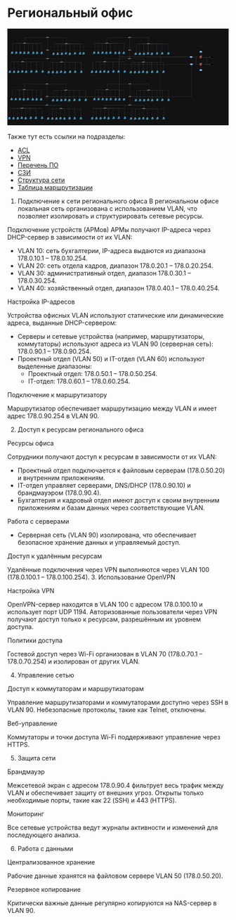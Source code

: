 # Региональный офис
![Схема сети регионального офиса](/изображения/сеть%20региона.png)

Также тут есть ссылки на подразделы:
- [ACL](/разделы/Региональный%20офис/Региональный%20офис/подразделы/Структура%20сети.md)
- [VPN](/разделы/Региональный%20офис/подразделы/таблица%20маршрутизации.md)
- [Перечень ПО](/разделы/Региональный%20офис/подразделы/Перечень%20ПО.md)
- [СЗИ](/разделы/Региональный%20офис/подразделы/VPN.md)
- [Структура сети](/разделы/Региональный%20офис/подразделы/ACL.md)
- [Таблица маршрутизации](/разделы/Региональный%20офис/подразделы/СЗИ.md)


1. Подключение к сети регионального офиса
В региональном офисе локальная сеть организована с использованием VLAN, что позволяет изолировать и структурировать сетевые ресурсы.

Подключение устройств (АРМов)
АРМы получают IP-адреса через DHCP-сервер в зависимости от их VLAN:
-   VLAN 10: сеть бухгалтерии, IP-адреса выдаются из диапазона 178.0.10.1 – 178.0.10.254.
-   VLAN 20: сеть отдела кадров, диапазон 178.0.20.1 – 178.0.20.254.
-   VLAN 30: административный отдел, диапазон 178.0.30.1 – 178.0.30.254.
-   VLAN 40: хозяйственный отдел, диапазон 178.0.40.1 – 178.0.40.254.


Настройка IP-адресов


Устройства офисных VLAN используют статические или динамические адреса, выданные DHCP-сервером:
-   Серверы и сетевые устройства (например, маршрутизаторы, коммутаторы) используют адреса из VLAN 90 (серверная сеть): 178.0.90.1 – 178.0.90.254.
-   Проектный отдел (VLAN 50) и IT-отдел (VLAN 60) используют выделенные диапазоны:
    -   Проектный отдел: 178.0.50.1 – 178.0.50.254.
    -   IT-отдел: 178.0.60.1 – 178.0.60.254.


Подключение к маршрутизатору


Маршрутизатор обеспечивает маршрутизацию между VLAN и имеет адрес 178.0.90.254 в VLAN 90.

2. Доступ к ресурсам регионального офиса


Ресурсы офиса


Сотрудники получают доступ к ресурсам в зависимости от их VLAN:
-   Проектный отдел подключается к файловым серверам (178.0.50.20) и внутренним приложениям.
-   IT-отдел управляет серверами, DNS/DHCP (178.0.90.10) и брандмауэром (178.0.90.4).
-   Бухгалтерия и кадровый отдел имеют доступ к своим внутренним приложениям и базам данных через соответствующие VLAN.


Работа с серверами
-   Серверная сеть (VLAN 90) изолирована, что обеспечивает безопасное хранение данных и управляемый доступ.


Доступ к удалённым ресурсам


Удалённые подключения через VPN выполняются через VLAN 100 (178.0.100.1 – 178.0.100.254).
3. Использование OpenVPN


Настройка VPN


OpenVPN-сервер находится в VLAN 100 с адресом 178.0.100.10 и использует порт UDP 1194.
Авторизованные пользователи через VPN получают доступ только к ресурсам, разрешённым их уровнем доступа.


Политики доступа


Гостевой доступ через Wi-Fi организован в VLAN 70 (178.0.70.1 – 178.0.70.254) и изолирован от других VLAN.


4. Управление сетью


Доступ к коммутаторам и маршрутизаторам


Управление маршрутизаторами и коммутаторами доступно через SSH в VLAN 90.
Небезопасные протоколы, такие как Telnet, отключены.


Веб-управление


Коммутаторы и точки доступа Wi-Fi поддерживают управление через HTTPS.


5. Защита сети


Брандмауэр


Межсетевой экран с адресом 178.0.90.4 фильтрует весь трафик между VLAN и обеспечивает защиту от внешних угроз.
Открыты только необходимые порты, такие как 22 (SSH) и 443 (HTTPS).


Мониторинг


Все сетевые устройства ведут журналы активности и изменений для последующего анализа.


6. Работа с данными


Централизованное хранение


Рабочие данные хранятся на файловом сервере VLAN 50 (178.0.50.20).


Резервное копирование


Критически важные данные регулярно копируются на NAS-сервер в VLAN 90.